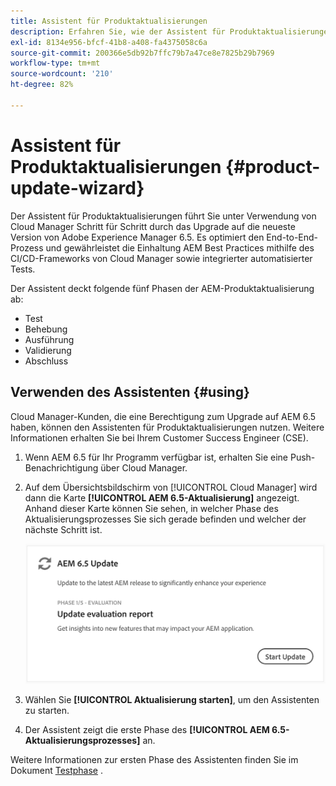 ```yaml
---
title: Assistent für Produktaktualisierungen
description: Erfahren Sie, wie der Assistent für Produktaktualisierungen den AEM-End-to-End-Aktualisierungsprozess in Cloud Manager optimiert.
exl-id: 8134e956-bfcf-41b8-a408-fa4375058c6a
source-git-commit: 200366e5db92b7ffc79b7a47ce8e7825b29b7969
workflow-type: tm+mt
source-wordcount: '210'
ht-degree: 82%

---
```



# Assistent für Produktaktualisierungen {#product-update-wizard}

Der Assistent für Produktaktualisierungen führt Sie unter Verwendung von Cloud Manager Schritt für Schritt durch das Upgrade auf die neueste Version von Adobe Experience Manager 6.5. Es optimiert den End-to-End-Prozess und gewährleistet die Einhaltung AEM Best Practices mithilfe des CI/CD-Frameworks von Cloud Manager sowie integrierter automatisierter Tests.

Der Assistent deckt folgende fünf Phasen der AEM-Produktaktualisierung ab:

* Test
* Behebung
* Ausführung
* Validierung
* Abschluss

## Verwenden des Assistenten {#using}

Cloud Manager-Kunden, die eine Berechtigung zum Upgrade auf AEM 6.5 haben, können den Assistenten für Produktaktualisierungen nutzen. Weitere Informationen erhalten Sie bei Ihrem Customer Success Engineer (CSE).

1. Wenn AEM 6.5 für Ihr Programm verfügbar ist, erhalten Sie eine Push-Benachrichtigung über Cloud Manager.

1. Auf dem Übersichtsbildschirm von [!UICONTROL Cloud Manager] wird dann die Karte **[!UICONTROL AEM 6.5-Aktualisierung]** angezeigt. Anhand dieser Karte können Sie sehen, in welcher Phase des Aktualisierungsprozesses Sie sich gerade befinden und welcher der nächste Schritt ist.

   ![Karte zum Assistenten für Aktualisierungen](/help/assets/Start-Update.png)

1. Wählen Sie **[!UICONTROL Aktualisierung starten]**, um den Assistenten zu starten.

1. Der Assistent zeigt die erste Phase des **[!UICONTROL AEM 6.5-Aktualisierungsprozesses]** an.

Weitere Informationen zur ersten Phase des Assistenten finden Sie im Dokument [Testphase](/help/product-update-wizard/evaluation.md) .

